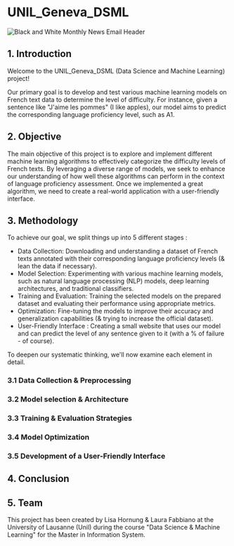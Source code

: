 # UNIL_Geneva_DSML

![Black and White Monthly News Email Header](https://github.com/thebrisly/UNIL_Geneva_DSML/assets/84352348/3950e575-7b36-4407-91dd-82af5abb4f35)


## 1. Introduction
Welcome to the UNIL_Geneva_DSML (Data Science and Machine Learning) project! 

Our primary goal is to develop and test various machine learning models on French text data to determine the level of difficulty. For instance, given a sentence like "J'aime les pommes" (I like apples), our model aims to predict the corresponding language proficiency level, such as A1.

## 2. Objective
The main objective of this project is to explore and implement different machine learning algorithms to effectively categorize the difficulty levels of French texts. By leveraging a diverse range of models, we seek to enhance our understanding of how well these algorithms can perform in the context of language proficiency assessment. Once we implemented a great algorithm, we need to create a real-world application with a user-friendly interface. 

## 3. Methodology
To achieve our goal, we split things up into 5 different stages :

- Data Collection: Downloading and understanding a dataset of French texts annotated with their corresponding language proficiency levels (& lean the data if necessary).
- Model Selection: Experimenting with various machine learning models, such as natural language processing (NLP) models, deep learning architectures, and traditional classifiers.
- Training and Evaluation: Training the selected models on the prepared dataset and evaluating their performance using appropriate metrics.
- Optimization: Fine-tuning the models to improve their accuracy and generalization capabilities (& trying to increase the official dataset).
- User-Friendly Interface : Creating a small website that uses our model and can predict the level of any sentence given to it (with a % of failure - of course).

To deepen our systematic thinking, we'll now examine each element in detail.

### 3.1 Data Collection & Preprocessing

### 3.2 Model selection & Architecture

### 3.3 Training & Evaluation Strategies

### 3.4 Model Optimization

### 3.5 Development of a User-Friendly Interface


## 4. Conclusion


## 5. Team
This project has been created by Lisa Hornung & Laura Fabbiano at the University of Lausanne (Unil) during the course "Data Science & Machine Learning" for the Master in Information System.

